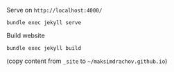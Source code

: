 Serve on `http://localhost:4000/`
```
bundle exec jekyll serve
```

Build website
```
bundle exec jekyll build
```
(copy content from `_site` to `~/maksimdrachov.github.io`)
